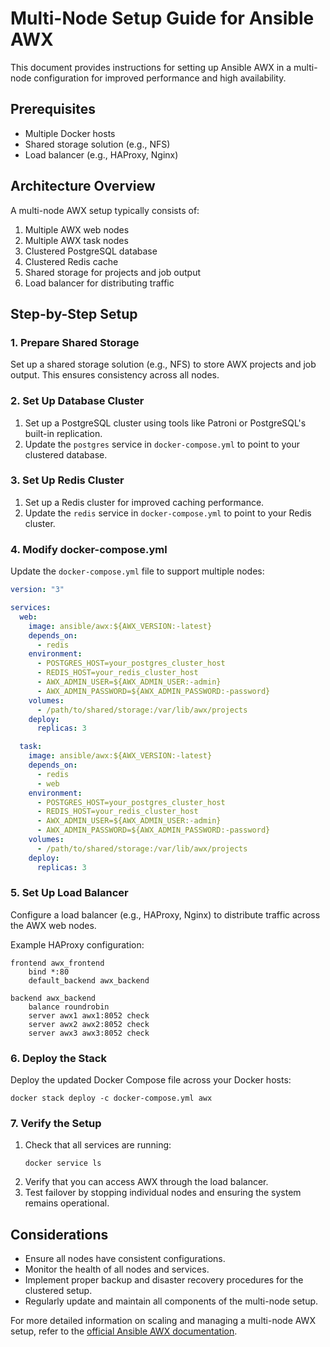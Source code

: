 # Multi-Node Setup Guide for Ansible AWX

This document provides instructions for setting up Ansible AWX in a multi-node configuration for improved performance and high availability.

## Prerequisites

- Multiple Docker hosts
- Shared storage solution (e.g., NFS)
- Load balancer (e.g., HAProxy, Nginx)

## Architecture Overview

A multi-node AWX setup typically consists of:

1. Multiple AWX web nodes
2. Multiple AWX task nodes
3. Clustered PostgreSQL database
4. Clustered Redis cache
5. Shared storage for projects and job output
6. Load balancer for distributing traffic

## Step-by-Step Setup

### 1. Prepare Shared Storage

Set up a shared storage solution (e.g., NFS) to store AWX projects and job output. This ensures consistency across all nodes.

### 2. Set Up Database Cluster

1. Set up a PostgreSQL cluster using tools like Patroni or PostgreSQL's built-in replication.
2. Update the `postgres` service in `docker-compose.yml` to point to your clustered database.

### 3. Set Up Redis Cluster

1. Set up a Redis cluster for improved caching performance.
2. Update the `redis` service in `docker-compose.yml` to point to your Redis cluster.

### 4. Modify docker-compose.yml

Update the `docker-compose.yml` file to support multiple nodes:

```yaml
version: "3"

services:
  web:
    image: ansible/awx:${AWX_VERSION:-latest}
    depends_on:
      - redis
    environment:
      - POSTGRES_HOST=your_postgres_cluster_host
      - REDIS_HOST=your_redis_cluster_host
      - AWX_ADMIN_USER=${AWX_ADMIN_USER:-admin}
      - AWX_ADMIN_PASSWORD=${AWX_ADMIN_PASSWORD:-password}
    volumes:
      - /path/to/shared/storage:/var/lib/awx/projects
    deploy:
      replicas: 3

  task:
    image: ansible/awx:${AWX_VERSION:-latest}
    depends_on:
      - redis
      - web
    environment:
      - POSTGRES_HOST=your_postgres_cluster_host
      - REDIS_HOST=your_redis_cluster_host
      - AWX_ADMIN_USER=${AWX_ADMIN_USER:-admin}
      - AWX_ADMIN_PASSWORD=${AWX_ADMIN_PASSWORD:-password}
    volumes:
      - /path/to/shared/storage:/var/lib/awx/projects
    deploy:
      replicas: 3
```

### 5. Set Up Load Balancer

Configure a load balancer (e.g., HAProxy, Nginx) to distribute traffic across the AWX web nodes.

Example HAProxy configuration:

```
frontend awx_frontend
    bind *:80
    default_backend awx_backend

backend awx_backend
    balance roundrobin
    server awx1 awx1:8052 check
    server awx2 awx2:8052 check
    server awx3 awx3:8052 check
```

### 6. Deploy the Stack

Deploy the updated Docker Compose file across your Docker hosts:

```
docker stack deploy -c docker-compose.yml awx
```

### 7. Verify the Setup

1. Check that all services are running:
   ```
   docker service ls
   ```
2. Verify that you can access AWX through the load balancer.
3. Test failover by stopping individual nodes and ensuring the system remains operational.

## Considerations

- Ensure all nodes have consistent configurations.
- Monitor the health of all nodes and services.
- Implement proper backup and disaster recovery procedures for the clustered setup.
- Regularly update and maintain all components of the multi-node setup.

For more detailed information on scaling and managing a multi-node AWX setup, refer to the [official Ansible AWX documentation](https://docs.ansible.com/ansible-tower/).

